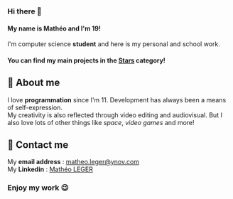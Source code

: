 ### Hi there 👋

#### My name is Mathéo and I'm 19!
I'm computer science **student** and here is my personal and school work.  
#### You can find my main projects in the [Stars](https://github.com/matheoleger?tab=stars) category!

## 🌌 About me

I love **programmation** since I'm 11. Development has always been a means of self-expression.  
My creativity is also reflected through video editing and audiovisual.
But I also love lots of other things like _space_, _video games_ and more!

## 📧 Contact me

My **email address** : matheo.leger@ynov.com  
My **Linkedin** : [Mathéo LEGER](https://www.linkedin.com/in/math%C3%A9o-leger-648a711b6/)

### Enjoy my work 😉

<!--
**matheoleger/matheoleger** is a ✨ _special_ ✨ repository because its `README.md` (this file) appears on your GitHub profile.

Here are some ideas to get you started:

- 🔭 I’m currently working on ...
- 🌱 I’m currently learning ...
- 👯 I’m looking to collaborate on ...
- 🤔 I’m looking for help with ...
- 💬 Ask me about ...
- 📫 How to reach me: ...
- 😄 Pronouns: ...
- ⚡ Fun fact: ...
-->
